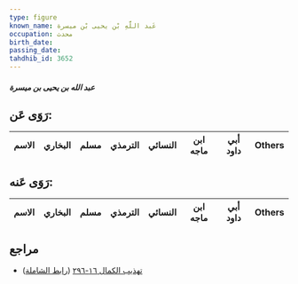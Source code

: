 ```yaml
---
type: figure
known_name: عَبد اللَّهِ بْن يحيى بْن ميسرة
occupation: محدث
birth_date:
passing_date:
tahdhib_id: 3652
---
```

##### عبد الله بن يحيى بن ميسرة

## رَوَى عَن:
| الاسم | البخاري | مسلم | الترمذي | النسائي | ابن ماجه | أبي داود | Others |
| ----- | ------- | ---- | ------- | ------- | -------- | -------- | ------ |
## رَوَى عَنه:
| الاسم | البخاري | مسلم | الترمذي | النسائي | ابن ماجه | أبي داود | Others |
| ----- | ------- | ---- | ------- | ------- | -------- | -------- | ------ |
## مراجع
- [تهذيب الكمال ١٦-٢٩٦](obsidian://open?vault=Tahdhib-al-Kamal&file=Figures/٣٦٥٢-عبد%20الله%20بن%20يحيى%20بن%20ميسرة) ([رابط الشاملة](https://shamela.ws/book/3722/8289))